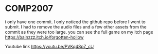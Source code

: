 # COMP2007
i only have one commit. I only noticed the github repo before I went to submit. I had to remove the audio files and a few other assets from the commit as they were too large. you can see the full game on my itch page 
https://bainzzz.itch.io/forgotten-hollow

Youtube link
https://youtu.be/PVKq48pZ_cU


